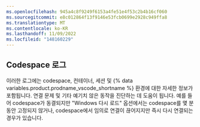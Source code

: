 ```yaml
---
ms.openlocfilehash: 945a4c8f9249f6153a4fe51e4f53c2b4b16cf060
ms.sourcegitcommit: e8c012864f13f9146e53fcb0699e2928c949ffa8
ms.translationtype: MT
ms.contentlocale: ko-KR
ms.lasthandoff: 11/09/2022
ms.locfileid: "148160229"
---
```

## Codespace 로그

이러한 로그에는 codespace, 컨테이너, 세션 및 {% data variables.product.prodname_vscode_shortname %} 환경에 대한 자세한 정보가 포함됩니다. 연결 문제 및 기타 예기치 않은 동작을 진단하는 데 도움이 됩니다. 예를 들어 codespace가 동결되지만 "Windows 다시 로드" 옵션에서는 codespace를 몇 분 동안 고정되지 않거나, codespace에서 임의로 연결이 끊어지지만 즉시 다시 연결되는 경우가 있습니다.